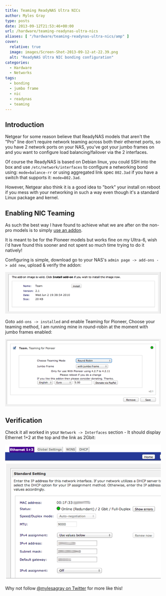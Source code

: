```yaml
---
title: Teaming ReadyNAS Ultra NICs
author: Myles Gray
type: posts
date: 2013-09-12T21:53:46+00:00
url: /hardware/teaming-readynas-ultra-nics
aliases: [ "/hardware/teaming-readynas-ultra-nics/amp" ]
cover:
  relative: true
  image: images/Screen-Shot-2013-09-12-at-22.39.png
  alt: "ReadyNAS Ultra NIC bonding configuration"
categories:
  - Hardware
  - Networks
tags:
  - bonding
  - jumbo frame
  - nic
  - readynas
  - teaming
---
```


## Introduction

Netgear for some reason believe that ReadyNAS models that aren't the "Pro" line don't require network teaming across both their ethernet ports, so you have 2 network ports on your NAS, you've got your jumbo frames on and you want to configure load balancing/failover via the 2 interfaces.

Of course the ReadyNAS is based on Debian linux, you could SSH into the box and use `/etc/network/interfaces` to configure a networking bond using: `mode=balance-rr` or using aggregated link spec `802.3ad` if you have a switch that supports it: `mode=802.3ad`.

However, Netgear also think it is a good idea to "bork" your install on reboot if you mess with your networking in such a way even though it's a standard Linux package and kernel. 

## Enabling NIC Teaming

As such the best way I have found to achieve what we are after on the non-pro models is to simply [use an addon][1].

It is meant to be for the Pioneer models but works fine on my Ultra-6, wish i'd have found this sooner and not spent so much time trying to do it natively!

Configuring is simple, download go to your NAS's `admin page -> add-ons -> add new`, upload & verify the addon:

![Teaming for Pioneer - Upload and Verify][2]

Goto `add-ons -> installed` and enable Teaming for Pioneer, Choose your teaming method, I am running mine in round-robin at the moment with jumbo frames enabled:

![Enable Add-On and select method][3]

## Verification

Check it all worked in your `Network -> Interfaces` section - It should display Ethernet 1+2 at the top and the link as 2Gbit:

![2Gb redundant connections][4]

Why not follow [@mylesagray on Twitter][5] for more like this!

 [1]: http://www.readynas.com/contributed/super-poussin/PRO-Team_2.1.bin
 [2]: images/Screen-Shot-2014-02-20-at-00.00.16.png
 [3]: images/Screen-Shot-2013-09-12-at-22.39.17.png
 [4]: images/Screen-Shot-2013-09-12-at-22.39.png
 [5]: https://twitter.com/mylesagray